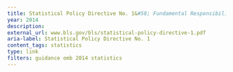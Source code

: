 ```yaml
---
title: Statistical Policy Directive No. 1&#58; Fundamental Responsibilities of Federal Statistical Agencies and Recognized Statistical Units, 2014
year: 2014
description: 
external_url: www.bls.gov/bls/statistical-policy-directive-1.pdf
aria-label: Statistical Policy Directive No. 1
content_tags: statistics
type: link
filters: guidance omb 2014 statistics
---
```

